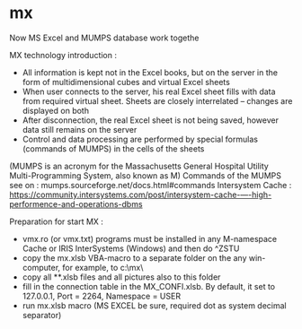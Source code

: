 # mx
Now MS Excel and MUMPS database work togethe

MX technology introduction :
  - All information is kept not in the Excel books, but on the server in the form of multidimensional cubes and virtual Excel sheets
  - When user connects to the server, his real Excel sheet fills with data from required virtual sheet. Sheets are closely interrelated – changes are displayed on both
  - After disconnection, the real Excel sheet is not being saved, however data still remains on the server
  - Control and data processing are performed by special formulas (commands of MUMPS)  in the cells of the sheets 
  
  (MUMPS is an acronym for the Massachusetts General Hospital Utility Multi-Programming System, also known as M)
  Commands of the MUMPS see on :  mumps.sourceforge.net/docs.html#commands
  Intersystem Cache : https://community.intersystems.com/post/intersystem-cache-—-high-performence-and-operations-dbms

Preparation for start MX :
  
  -  vmx.ro (or vmx.txt) programs must be installed in any M-namespace Cache or IRIS InterSystems (Windows)  and then do ^ZSTU
  -  copy the mx.xlsb VBA-macro to a separate folder on the any win-computer, for example, to c:\mx\ 
  -  copy all **.xlsb files and all pictures also to this folder
  -  fill in the connection table in the MX_CONFI.xlsb. By default, it set to 127.0.0.1, Port = 2264, Namespace = USER
  -  run mx.xlsb macro (MS EXCEL be sure, required dot as system decimal separator)
